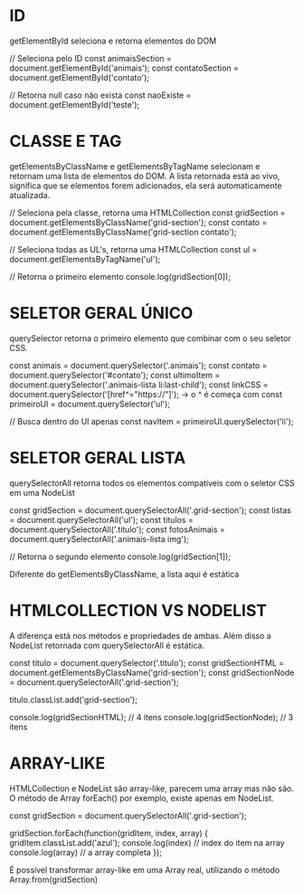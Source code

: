 # ID
getElementById seleciona e retorna elementos do DOM

// Seleciona pelo ID
const animaisSection = document.getElementById('animais');
const contatoSection = document.getElementById('contato');

// Retorna null caso não exista
const naoExiste = document.getElementById('teste');

# CLASSE E TAG
getElementsByClassName e getElementsByTagName selecionam e retornam uma lista de elementos do DOM. A lista retornada está ao vivo, significa que se elementos forem adicionados, ela será automaticamente atualizada.

// Seleciona pela classe, retorna uma HTMLCollection
const gridSection = document.getElementsByClassName('grid-section');
const contato = document.getElementsByClassName('grid-section contato');

// Seleciona todas as UL's, retorna uma HTMLCollection
const ul = document.getElementsByTagName('ul');

// Retorna o primeiro elemento
console.log(gridSection[0]);

# SELETOR GERAL ÚNICO
querySelector retorna o primeiro elemento que combinar com o seu seletor CSS.

const animais = document.querySelector('.animais');
const contato = document.querySelector('#contato');
const ultimoItem = document.querySelector('.animais-lista li:last-child');
const linkCSS = document.querySelector('[href^="https://"]'); -> o ^ é começa com
const primeiroUl = document.querySelector('ul');

// Busca dentro do Ul apenas
const navItem = primeiroUl.querySelector('li');

# SELETOR GERAL LISTA
querySelectorAll retorna todos os elementos compatíveis com o seletor CSS em uma NodeList

const gridSection = document.querySelectorAll('.grid-section');
const listas = document.querySelectorAll('ul');
const titulos = document.querySelectorAll('.titulo');
const fotosAnimais = document.querySelectorAll('.animais-lista img');

// Retorna o segundo elemento
console.log(gridSection[1]);

Diferente do getElementsByClassName, a lista aqui é estática

# HTMLCOLLECTION VS NODELIST
A diferença está nos métodos e propriedades de ambas. Além disso a NodeList retornada com querySelectorAll é estática.

const titulo = document.querySelector('.titulo');
const gridSectionHTML = document.getElementsByClassName('grid-section');
const gridSectionNode = document.querySelectorAll('.grid-section');

titulo.classList.add('grid-section');

console.log(gridSectionHTML); // 4 itens
console.log(gridSectionNode); // 3 itens

# ARRAY-LIKE
HTMLCollection e NodeList são array-like, parecem uma array mas não são. O método de Array forEach() por exemplo, existe apenas em NodeList.

const gridSection = document.querySelectorAll('.grid-section');

gridSection.forEach(function(gridItem, index, array) {
  gridItem.classList.add('azul');
  console.log(index) // index do item na array
  console.log(array) // a array completa
});

É possível transformar array-like em uma Array real, utilizando o método Array.from(gridSection)